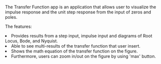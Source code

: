 <p>The Transfer Function app is an application that allows user to visualize the impulse response and the unit step response from the input of zeros and poles.</p>

<p>The features:</p>

<li>Provides results from a step input, impulse input and diagrams of Root Locus, Bode, and Nyquist. </li>
<li>Able to see multi-results of the transfer function that user insert. </li>
<li>Shows the math equation of the transfer function on the figure. </li>
<li>Furthermore, users can zoom in/out on the figure by using 'max' button.</li>
